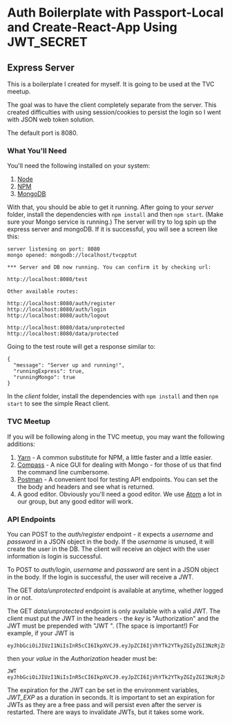 # Auth Boilerplate with Passport-Local and Create-React-App Using JWT_SECRET
## Express Server

This is a boilerplate I created for myself. It is going to be used at the TVC meetup.

The goal was to have the client completely separate from the server. This created difficulties with using session/cookies to persist the login so I went with JSON web token solution.

The default port is 8080.

### What You'll Need

You'll need the following installed on your system:

1. [Node](https://nodejs.org/en/)
2. [NPM](https://www.npmjs.com/)
3. [MongoDB](https://www.mongodb.com/)

With that, you should be able to get it running. After going to your *server* folder, install the dependencies with `npm install` and then `npm start`. (Make sure your Mongo service is running.) The server will try to log spin up the express server and mongoDB. If it is successful, you will see a screen like this:

```
server listening on port: 8080
mongo opened: mongodb://localhost/tvcpptut

*** Server and DB now running. You can confirm it by checking url:

http://localhost:8080/test

Other available routes:

http://localhost:8080/auth/register
http://localhost:8080/auth/login
http://localhost:8080/auth/logout

http://localhost:8080/data/unprotected
http://localhost:8080/data/protected
```
Going to the test route will get a response similar to:
```
{
  "message": "Server up and running!",
  "runningExpress": true,
  "runningMongo": true
}
```

In the *client* folder, install the dependencies with `npm install` and then `npm start` to see the simple React client.

### TVC Meetup

If you will be following along in the TVC meetup, you may want the following additions:

1. [Yarn](https://yarnpkg.com/en/) - A common substitute for NPM, a little faster and a little easier.
2. [Compass](https://www.mongodb.com/products/compass) - A nice GUI for dealing with Mongo - for those of us that find the command line cumbersome.
3. [Postman](https://www.getpostman.com/) - A convenient tool for testing API endpoints. You can set the the body and headers and see what is returned.
4. A good editor. Obviously you'll need a good editor. We use [Atom](https://atom.io/) a lot in our group, but any good editor will work.

### API Endpoints

You can POST to the *auth/register* endpoint - it expects a *username* and *password*  in a JSON object in the body. If the *username* is unused, it will create the user in the DB. The client will receive an object with the user information is login is successful.

To POST to *auth/login*, *username* and *password* are sent in a JSON object in the body. If the login is successful, the user will receive a JWT.

The GET *data/unprotected* endpoint is available at anytime, whether logged in or not.

The GET *data/unprotected* endpoint is only available with a valid JWT. The client must put the JWT in the headers - the *key* is "Authorization" and the JWT must be prepended with "JWT ". (The space is important!) For example, if your JWT is
```
eyJhbGciOiJIUzI1NiIsInR5cCI6IkpXVCJ9.eyJpZCI6IjVhYTk2YTkyZGIyZGI3NzRjZmE5MDJkO127ImV4cCI6MTUyMTA1MzUy4SwiaWF0IjoxNTIxMDUyOTI1fQ.R2fr4QXAMy3VgYgLpBO3GLoS_Ok5v_qJd5nsuaBP3J0
```
then your *value* in the *Authorization* header must be:
```
JWT eyJhbGciOiJIUzI1NiIsInR5cCI6IkpXVCJ9.eyJpZCI6IjVhYTk2YTkyZGIyZGI3NzRjZmE5MDJkO127ImV4cCI6MTUyMTA1MzUy4SwiaWF0IjoxNTIxMDUyOTI1fQ.R2fr4QXAMy3VgYgLpBO3GLoS_Ok5v_qJd5nsuaBP3J0
```

The expiration for the JWT can be set in the environment variables, *JWT_EXP* as a duration in seconds. It is important to set an expiration for JWTs as they are a free pass and will persist even after the server is restarted. There are ways to invalidate JWTs, but it takes some work.
